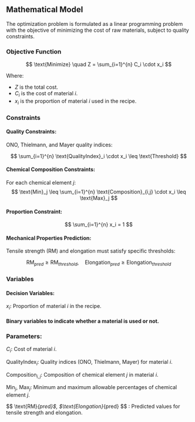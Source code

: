 ## Mathematical Model

The optimization problem is formulated as a linear programming problem with the objective of minimizing the cost of raw materials, subject to quality constraints.

### Objective Function

$$
\text{Minimize} \quad Z = \sum_{i=1}^{n} C_i \cdot x_i
$$

Where:

- $Z$ is the total cost.
- $C_i$ is the cost of material $i$.
- $x_i$ is the proportion of material $i$ used in the recipe.

### Constraints

#### **Quality Constraints**:

   ONO, Thielmann, and Mayer quality indices:

   $$
   \sum_{i=1}^{n} \text{QualityIndex}_i \cdot x_i \leq \text{Threshold}
   $$

#### **Chemical Composition Constraints**:
 
For each chemical element $j$:
$$
\text{Min}_j \leq \sum_{i=1}^{n} \text{Composition}_{i,j} \cdot x_i \leq \text{Max}_j
$$

#### **Proportion Constraint**:
 
   $$
   \sum_{i=1}^{n} x_i = 1
   $$

#### **Mechanical Properties Prediction**:
 
Tensile strength (RM) and elongation must satisfy specific thresholds:

   $$
   \text{RM}_{pred} \geq \text{RM}_{threshold}, \quad \text{Elongation}_{pred} \geq \text{Elongation}_{threshold}
   $$

### Variables

#### **Decision Variables**:

$x_i$: Proportion of material $i$ in the recipe.

#### Binary variables to indicate whether a material is used or not.

 ### **Parameters**:
 
$C_i$: Cost of material $i$.

$\text{QualityIndex}_i$: Quality indices (ONO, Thielmann, Mayer) for material $i$.

$\text{Composition}_{i,j}$: Composition of chemical element $j$ in material $i$.

$\text{Min}_j$, $\text{Max}_j$: Minimum and maximum allowable percentages of chemical element $j$.

$$
\text{RM}_{pred}$, $\text{Elongation}_{pred}
$$
: Predicted values for tensile strength and elongation.
